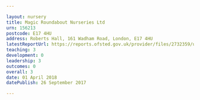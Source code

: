 ```yaml
---

layout: nursery
title: Magic Roundabout Nurseries Ltd
urn: 156213
postcode: E17 4HU
address: Roberts Hall, 161 Wadham Road, London, E17 4HU
latestReportUrl: https://reports.ofsted.gov.uk/provider/files/2732359/urn/156213.pdf
teaching: 3
development: 0
leadership: 3
outcomes: 0
overall: 3
date: 01 April 2018 
datePublish: 26 September 2017

---
```

